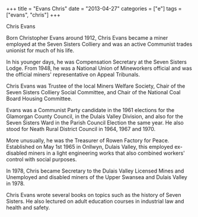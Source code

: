 +++
title = "Evans Chris"
date = "2013-04-27"
categories = ["e"]
tags = ["evans", "chris"]
+++

Chris Evans

Born Christopher Evans around 1912, Chris Evans became a miner employed at the Seven Sisters Colliery and was an active Communist trades unionist for much of his life.

In his younger days, he was Compensation Secretary at the Seven Sisters Lodge. From 1948, he was a National Union of Mineworkers official and was the official miners' representative on Appeal Tribunals.

Chris Evans was Trustee of the local Miners Welfare Society, Chair of the Seven Sisters Colliery Social Committee, and Chair of the National Coal Board Housing Committee.

Evans was a Communist Party candidate in the 1961 elections for the Glamorgan County Council, in the Dulais Valley Division, and also for the Seven Sisters Ward in the Parish Council Election the same year. He also stood for Neath Rural District Council in 1964, 1967 and 1970. 

More unusually, he was the Treasurer of Rowen Factory for Peace. Established on May 1st 1965 in Onllwyn, Dulais Valley, this employed ex-disabled miners in a light engineering works that also combined workers' control with social purposes.

In 1978, Chris became Secretary to the Dulais Valley Licensed Mines and Unemployed and disabled miners of the Upper Swansea and Dulais Valley in 1978.

Chris Evans wrote several books on topics such as the history of Seven   Sisters. He also lectured on adult education courses in industrial law and health and safety.
